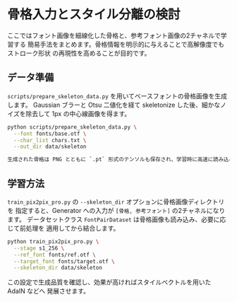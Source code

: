 # 骨格入力とスタイル分離の検討

ここではフォント画像を細線化した骨格と、参考フォント画像の2チャネルで学習する
簡易手法をまとめます。骨格情報を明示的に与えることで高解像度でもストローク形状
の再現性を高めることが目的です。

## データ準備

`scripts/prepare_skeleton_data.py` を用いてベースフォントの骨格画像を生成します。
Gaussian ブラーと Otsu 二値化を経て skeletonize した後、細かなノイズを除去して
1px の中心線画像を得ます。

```bash
python scripts/prepare_skeleton_data.py \
  --font fonts/base.otf \
  --char_list chars.txt \
  --out_dir data/skeleton

生成された骨格は PNG とともに `.pt` 形式のテンソルも保存され、学習時に高速に読み込めます。
```

## 学習方法

`train_pix2pix_pro.py` の ``--skeleton_dir`` オプションに骨格画像ディレクトリを
指定すると、Generator への入力が ``[骨格, 参考フォント]`` の2チャネルになります。
データセットクラス ``FontPairDataset`` は骨格画像も読み込み、必要に応じて前処理を
適用してから結合します。

```bash
python train_pix2pix_pro.py \
  --stage s1_256 \
  --ref_font fonts/ref.otf \
  --target_font fonts/target.otf \
  --skeleton_dir data/skeleton
```

この設定で生成品質を確認し、効果が高ければスタイルベクトルを用いた AdaIN などへ
発展させます。

